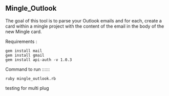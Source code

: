 ## Mingle_Outlook

The goal of this tool is to parse your Outlook emails and for each, create a card within a mingle project with the content of the email in the body of the new Mingle card. 

Requirements : 
 
 ```
 gem install mail
 gem install gmail
 gem install api-auth -v 1.0.3
 ```
Command to run ::::::

`ruby mingle_outlook.rb`

testing for multi plug
